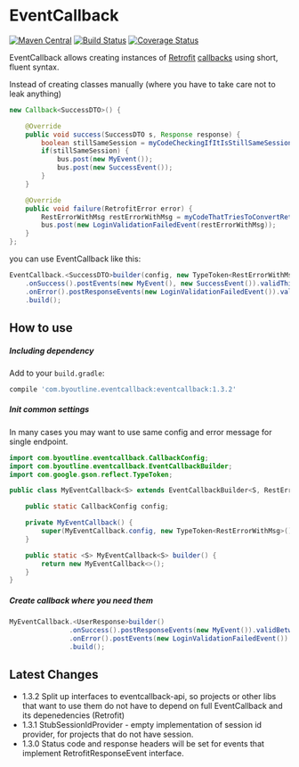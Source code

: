 EventCallback
=============
[![Maven Central](https://maven-badges.herokuapp.com/maven-central/com.byoutline.eventcallback/eventcallback/badge.svg?style=flat)](http://mvnrepository.com/artifact/com.byoutline.eventcallback/eventcallback)
[![Build Status](https://travis-ci.org/byoutline/EventCallback.svg?branch=master)](https://travis-ci.org/byoutline/EventCallback) [![Coverage Status](https://coveralls.io/repos/byoutline/EventCallback/badge.svg?branch=master)](https://coveralls.io/r/byoutline/EventCallback?branch=master)

EventCallback allows creating instances of [Retrofit](http://square.github.io/retrofit/) [callbacks](http://square.github.io/retrofit/javadoc/retrofit/Callback.html) using short, fluent syntax.

Instead of creating classes manually (where you have to take care not to leak anything)
```java
new Callback<SuccessDTO>() {

    @Override
    public void success(SuccessDTO s, Response response) {
        boolean stillSameSession = myCodeCheckingIfItIsStillSameSession();
        if(stillSameSession) {
            bus.post(new MyEvent());
            bus.post(new SuccessEvent());
        }
    }

    @Override
    public void failure(RetrofitError error) {
        RestErrorWithMsg restErrorWithMsg = myCodeThatTriesToConvertRetrofitErrorToReasonCallFailed(error);
        bus.post(new LoginValidationFailedEvent(restErrorWithMsg));
    }
};
```
you can use EventCallback like this:
```java
EventCallback.<SuccessDTO>builder(config, new TypeToken<RestErrorWithMsg>(){})
    .onSuccess().postEvents(new MyEvent(), new SuccessEvent()).validThisSessionOnly()
    .onError().postResponseEvents(new LoginValidationFailedEvent()).validBetweenSessions()
    .build();
``` 

How to use
----------
##### Including dependency #####
Add to your ```build.gradle```:
```groovy
compile 'com.byoutline.eventcallback:eventcallback:1.3.2'
```

##### Init common settings #####
In many cases you may want to use same config and error message for single endpoint. 

```java
import com.byoutline.eventcallback.CallbackConfig;
import com.byoutline.eventcallback.EventCallbackBuilder;
import com.google.gson.reflect.TypeToken;

public class MyEventCallback<S> extends EventCallbackBuilder<S, RestErrorWithMsg> {

    public static CallbackConfig config;

    private MyEventCallback() {
        super(MyEventCallback.config, new TypeToken<RestErrorWithMsg>() {});
    }

    public static <S> MyEventCallback<S> builder() {
        return new MyEventCallback<>();
    }
}
```

##### Create callback where you need them #####
```java
MyEventCallback.<UserResponse>builder()
               .onSuccess().postResponseEvents(new MyEvent()).validBetweenSessions()
               .onError().postEvents(new LoginValidationFailedEvent()).validBetweenSessions()
               .build();
```

Latest Changes
--------------
* 1.3.2 Split up interfaces to eventcallback-api, so projects or other libs that want to use them do not have to depend
  on full EventCallback and its depenedencies (Retrofit)
* 1.3.1 StubSessionIdProvider - empty implementation of session id provider, for projects that do not have session.
* 1.3.0 Status code and response headers will be set for events that implement RetrofitResponseEvent interface.
